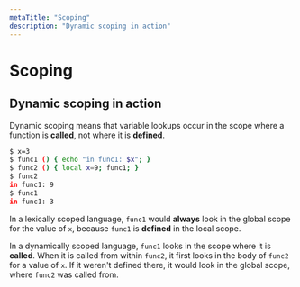 ```yaml
---
metaTitle: "Scoping"
description: "Dynamic scoping in action"
---
```


# Scoping



## Dynamic scoping in action


Dynamic scoping means that variable lookups occur in the scope where a function is **called**, not where it is **defined**.

```bash
$ x=3
$ func1 () { echo "in func1: $x"; }
$ func2 () { local x=9; func1; }
$ func2
in func1: 9
$ func1
in func1: 3

```

In a lexically scoped language, `func1` would **always** look in the global scope for the value of `x`, because `func1` is **defined** in the local scope.

In a dynamically scoped language, `func1` looks in the scope where it is **called**. When it is called from within `func2`, it first looks in the body of `func2` for a value of `x`. If it weren't defined there, it would look in the global scope, where `func2` was called from.

